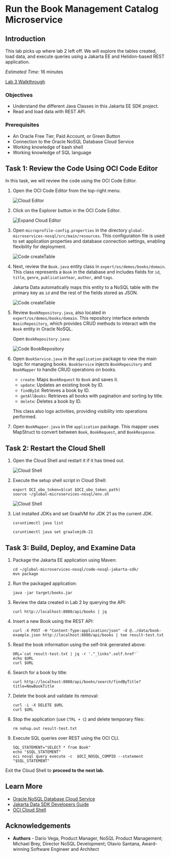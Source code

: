 # Run the Book Management Catalog Microservice

## Introduction

This lab picks up where lab 2 left off. We will explore the tables created, load data, and execute queries using a Jakarta EE and Helidon-based REST application.

_Estimated Time:_ 16 minutes

[Lab 3 Walkthrough](videohub:1_m5ilj0z4)

### Objectives

* Understand the different Java Classes in this Jakarta EE SDK project.
* Read and load data with REST API.

### Prerequisites

* An Oracle Free Tier, Paid Account, or Green Button
* Connection to the Oracle NoSQL Database Cloud Service
* Working knowledge of bash shell
* Working knowledge of SQL language

## Task 1: Review the Code Using OCI Code Editor

In this task, we will review the code using the OCI Code Editor.

1. Open the OCI Code Editor from the top-right menu.

   ![Cloud Editor](./images/cloud-code-editor.png)

2. Click on the Explorer button in the OCI Code Editor.

   ![Expand Cloud Editor](./images/cloud-code-editor-expand.png)

3. Open `microprofile-config.properties` in the directory `global-microservices-nosql/src/main/resources`. This configuration file is used to set application properties and database connection settings, enabling flexibility for deployment.

   ![Code createTable](./images/appl-properties.png)

4. Next, review the `Book.java` entity class in `expert/os/demos/books/domain`. This class represents a `Book` in the database and includes fields for `id`, `title`, `genre`, `publicationYear`, `author`, and `tags`.

   Jakarta Data automatically maps this entity to a NoSQL table with the primary key as `id` and the rest of the fields stored as JSON.

   ![Code createTable](./images/appl-code.png)

5. Review `BookRepository.java`, also located in `expert/os/demos/books/domain`. This repository interface extends `BasicRepository`, which provides CRUD methods to interact with the `Book` entity in Oracle NoSQL.

   Open `BookRepository.java`:

   ![Code BookRepository](./images/appl-code-repository.png)

6. Open `BookService.java` in the `application` package to view the main logic for managing books. `BookService` injects `BookRepository` and `BookMapper` to handle CRUD operations on books.

   - `create`: Maps `BookRequest` to `Book` and saves it.
   - `update`: Updates an existing book by ID.
   - `findById`: Retrieves a book by ID.
   - `getAllBooks`: Retrieves all books with pagination and sorting by title.
   - `delete`: Deletes a book by ID.

   This class also logs activities, providing visibility into operations performed.

7. Open `BookMapper.java` in the `application` package. This mapper uses MapStruct to convert between `Book`, `BookRequest`, and `BookResponse`.

## Task 2: Restart the Cloud Shell

1. Open the Cloud Shell and restart it if it has timed out.

   ![Cloud Shell](https://oracle-livelabs.github.io/common/images/console/cloud-shell.png)

2. Execute the setup shell script in Cloud Shell:

    ```shell
    export OCI_obo_token=$(cat $OCI_obo_token_path)
    source ~/global-microservices-nosql/env.sh
    ```
   ![Cloud Shell](./images/cloud-shell-result.png)

3. List installed JDKs and set GraalVM for JDK 21 as the current JDK.

    ```shell
    csruntimectl java list
    ```

    ```shell
    csruntimectl java set graalvmjdk-21
    ```

## Task 3: Build, Deploy, and Examine Data

1. Package the Jakarta EE application using Maven:

    ```shell
    cd ~/global-microservices-nosql/code-nosql-jakarta-sdk/
    mvn package
    ```

2. Run the packaged application:

    ```shell
    java -jar target/books.jar
    ```

3. Review the data created in Lab 2 by querying the API:

    ```shell
    curl http://localhost:8080/api/books | jq
    ```

4. Insert a new Book using the REST API:

    ```shell
    curl -X POST -H "Content-Type:application/json" -d @../data/book-example.json http://localhost:8080/api/books | tee result-test.txt
    ```

5. Read the book information using the self-link generated above:

    ```shell
    URL=`cat result-test.txt | jq -r '."_links".self.href'`
    echo $URL
    curl $URL
    ```

6. Search for a book by title:

    ```shell
    curl http://localhost:8080/api/books/search/findByTitle?title=NewBookTitle
    ```

7. Delete the book and validate its removal:

    ```shell
    curl -i -X DELETE $URL
    curl $URL
    ```

8. Stop the application (use `CTRL + C`) and delete temporary files:

    ```shell
    rm nohup.out result-test.txt
    ```

9. Execute SQL queries over REST using the OCI CLI.

    ```shell
    SQL_STATEMENT="SELECT * from Book"
    echo "$SQL_STATEMENT"
    oci nosql query execute -c  $OCI_NOSQL_COMPID --statement "$SQL_STATEMENT"
    ```

Exit the Cloud Shell to **proceed to the next lab.**

## Learn More

* [Oracle NoSQL Database Cloud Service](https://www.oracle.com/database/nosql-cloud.html)
* [Jakarta Data SDK Developers Guide](https://docs.oracle.com/en/database/other-databases/nosql-database/24.1/jakarta-data/persistence-model.html)
* [OCI Cloud Shell](https://docs.oracle.com/en-us/iaas/Content/API/Concepts/cloudshellintro.htm)

## Acknowledgements
* **Authors** - Dario Vega, Product Manager, NoSQL Product Management; Michael Brey, Director NoSQL Development; Otavio Santana, Award-winning Software Engineer and Architect
